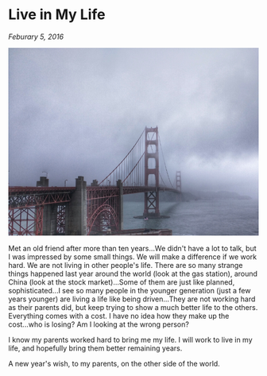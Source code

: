 # Live in My Life

_Feburary 5, 2016_

![Golden Gate Bridge, San Francisco](../../../static/images/swift/20160129_GoldenGateBridge.jpg)

Met an old friend after more than ten years...We didn't have a lot to talk, but I was impressed by some small things. We will make a difference if we work hard. We are not living in other people's life. There are so many strange things happened last year around the world (look at the gas station), around China (look at the stock market)...Some of them are just like planned, sophisticated...I see so many people in the younger generation (just a few years younger) are living a life like being driven...They are not working hard as their parents did, but keep trying to show a much better life to the others. Everything comes with a cost. I have no idea how they make up the cost...who is losing? Am I looking at the wrong person?

I know my parents worked hard to bring me my life. I will work to live in my life, and hopefully bring them better remaining years.

A new year's wish, to my parents, on the other side of the world.